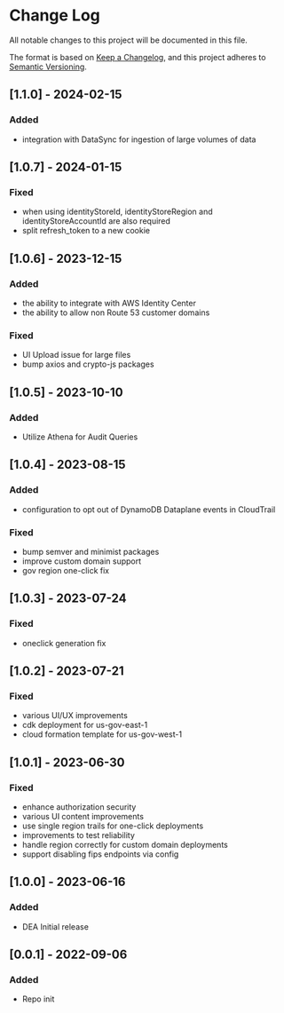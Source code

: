 # Change Log

All notable changes to this project will be documented in this file.

The format is based on [Keep a Changelog](https://keepachangelog.com/en/1.0.0/),
and this project adheres to [Semantic Versioning](https://semver.org/spec/v2.0.0.html).

## [1.1.0] - 2024-02-15

### Added
- integration with DataSync for ingestion of large volumes of data

## [1.0.7] - 2024-01-15

### Fixed
- when using identityStoreId, identityStoreRegion and identityStoreAccountId are also required
- split refresh_token to a new cookie

## [1.0.6] - 2023-12-15

### Added
- the ability to integrate with AWS Identity Center
- the ability to allow non Route 53 customer domains

### Fixed
- UI Upload issue for large files
- bump axios and crypto-js packages

## [1.0.5] - 2023-10-10

### Added
- Utilize Athena for Audit Queries

## [1.0.4] - 2023-08-15

### Added
- configuration to opt out of DynamoDB Dataplane events in CloudTrail

### Fixed
- bump semver and minimist packages
- improve custom domain support
- gov region one-click fix

## [1.0.3] - 2023-07-24

### Fixed
- oneclick generation fix

## [1.0.2] - 2023-07-21

### Fixed
- various UI/UX improvements
- cdk deployment for us-gov-east-1
- cloud formation template for us-gov-west-1

## [1.0.1] - 2023-06-30

### Fixed
- enhance authorization security
- various UI content improvements
- use single region trails for one-click deployments
- improvements to test reliability
- handle region correctly for custom domain deployments
- support disabling fips endpoints via config

## [1.0.0] - 2023-06-16
### Added
- DEA Initial release

## [0.0.1] - 2022-09-06

### Added

- Repo init